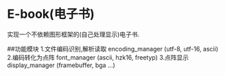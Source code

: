 # E-book(电子书)
实现一个不依赖图形框架的(自己处理显示)电子书.

##功能模块
1.文件编码识别,解析读取
  encoding_manager (utf-8, utf-16, ascii)
2.编码转化为点阵
  font_manager (ascii, hzk16, freetyp)
3.点阵显示
  display_manager (framebuffer, bga ...)

